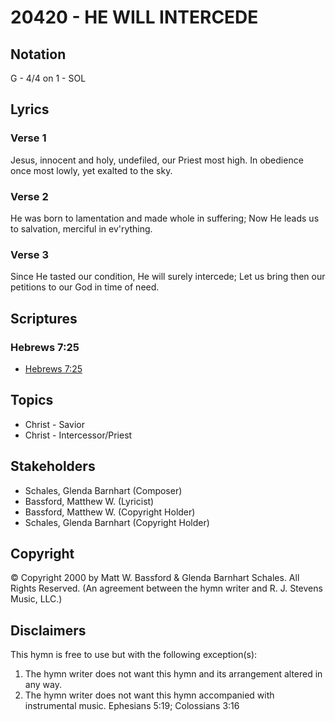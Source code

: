 # 20420 - HE WILL INTERCEDE

## Notation

G - 4/4 on 1 - SOL

## Lyrics

### Verse 1

Jesus, innocent and holy, undefiled, our Priest most high. In obedience once most lowly, yet exalted to the sky.

### Verse 2

He was born to lamentation and made whole in suffering; Now He leads us to salvation, merciful in ev'rything.

### Verse 3

Since He tasted our condition, He will surely intercede; Let us bring then our petitions to our God in time of need.


## Scriptures

### Hebrews 7:25

- [Hebrews 7:25](https://www.biblegateway.com/passage/?search=Hebrews%207%3A25)


## Topics

- Christ - Savior
- Christ - Intercessor/Priest

## Stakeholders

- Schales, Glenda Barnhart (Composer)
- Bassford, Matthew W. (Lyricist)
- Bassford, Matthew W. (Copyright Holder)
- Schales, Glenda Barnhart (Copyright Holder)

## Copyright

© Copyright 2000 by Matt W. Bassford & Glenda Barnhart Schales. All Rights Reserved.
(An agreement between the hymn writer and R. J. Stevens Music, LLC.)

## Disclaimers

This hymn is free to use but with the following exception(s):
1. The hymn writer does not want this hymn and its arrangement altered in any way.
2. The hymn writer does not want this hymn accompanied with instrumental music.
Ephesians 5:19; Colossians 3:16

